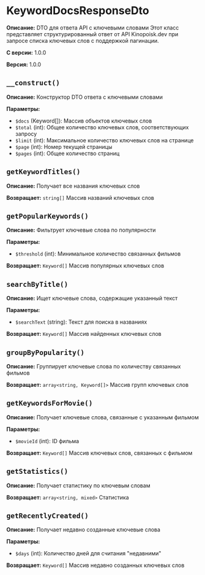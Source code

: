 # KeywordDocsResponseDto

**Описание:** DTO для ответа API с ключевыми словами
Этот класс представляет структурированный ответ от API Kinopoisk.dev
при запросе списка ключевых слов с поддержкой пагинации.

**С версии:** 1.0.0

**Версия:** 1.0.0

## `__construct()`

**Описание:** Конструктор DTO ответа с ключевыми словами

**Параметры:**

* `$docs` (Keyword[]): Массив объектов ключевых слов
* `$total` (int): Общее количество ключевых слов, соответствующих запросу
* `$limit` (int): Максимальное количество ключевых слов на странице
* `$page` (int): Номер текущей страницы
* `$pages` (int): Общее количество страниц

## `getKeywordTitles()`

**Описание:** Получает все названия ключевых слов

**Возвращает:** `string[]` Массив названий ключевых слов

## `getPopularKeywords()`

**Описание:** Фильтрует ключевые слова по популярности

**Параметры:**

* `$threshold` (int): Минимальное количество связанных фильмов

**Возвращает:** `Keyword[]` Массив популярных ключевых слов

## `searchByTitle()`

**Описание:** Ищет ключевые слова, содержащие указанный текст

**Параметры:**

* `$searchText` (string): Текст для поиска в названиях

**Возвращает:** `Keyword[]` Массив найденных ключевых слов

## `groupByPopularity()`

**Описание:** Группирует ключевые слова по количеству связанных фильмов

**Возвращает:** `array<string, Keyword[]>` Массив групп ключевых слов

## `getKeywordsForMovie()`

**Описание:** Получает ключевые слова, связанные с указанным фильмом

**Параметры:**

* `$movieId` (int): ID фильма

**Возвращает:** `Keyword[]` Массив ключевых слов, связанных с фильмом

## `getStatistics()`

**Описание:** Получает статистику по ключевым словам

**Возвращает:** `array<string, mixed>` Статистика

## `getRecentlyCreated()`

**Описание:** Получает недавно созданные ключевые слова

**Параметры:**

* `$days` (int): Количество дней для считания "недавними"

**Возвращает:** `Keyword[]` Массив недавно созданных ключевых слов

